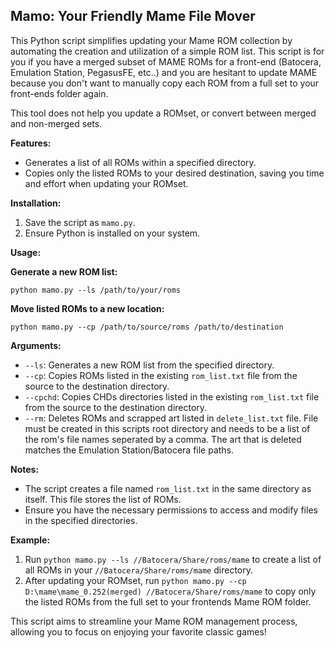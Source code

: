 ## Mamo: Your Friendly Mame File Mover

This Python script simplifies updating your Mame ROM collection by automating the creation and utilization of a simple ROM list.
This script is for you if you have a merged subset of MAME ROMs for a front-end (Batocera, Emulation Station, PegasusFE, etc..) and you are hesitant to update MAME because you don't want to manually copy each ROM from a full set to your front-ends folder again.

This tool does not help you update a ROMset, or convert between merged and non-merged sets. 

**Features:**

* Generates a list of all ROMs within a specified directory.
* Copies only the listed ROMs to your desired destination, saving you time and effort when updating your ROMset.

**Installation:**

1. Save the script as `mamo.py`.
2. Ensure Python is installed on your system.

**Usage:**

**Generate a new ROM list:**

```
python mamo.py --ls /path/to/your/roms
```

**Move listed ROMs to a new location:**

```
python mamo.py --cp /path/to/source/roms /path/to/destination
```

**Arguments:**

* `--ls`: Generates a new ROM list from the specified directory.
* `--cp`: Copies ROMs listed in the existing `rom_list.txt` file from the source to the destination directory.
* `--cpchd`: Copies CHDs directories listed in the existing `rom_list.txt` file from the source to the destination directory.
* `--rm`: Deletes ROMs and scrapped art listed in `delete_list.txt` file. File must be created in this scripts root directory and needs to be a list of the rom's file names seperated by a comma. The art that is deleted matches the Emulation Station/Batocera file paths. 

**Notes:**

* The script creates a file named `rom_list.txt` in the same directory as itself. This file stores the list of ROMs.
* Ensure you have the necessary permissions to access and modify files in the specified directories.

**Example:**

1. Run `python mamo.py --ls //Batocera/Share/roms/mame` to create a list of all ROMs in your `//Batocera/Share/roms/mame` directory.
2. After updating your ROMset, run `python mamo.py --cp D:\mame\mame_0.252(merged) //Batocera/Share/roms/mame` to copy only the listed ROMs from the full set to your frontends Mame ROM folder.

This script aims to streamline your Mame ROM management process, allowing you to focus on enjoying your favorite classic games!

